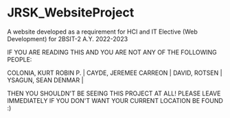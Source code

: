 # JRSK_WebsiteProject
A website developed as a requirement for HCI and IT Elective (Web Development) for 2BSIT-2 A.Y. 2022-2023

IF YOU ARE READING THIS AND YOU ARE NOT ANY OF THE FOLLOWING PEOPLE:

COLONIA, KURT ROBIN P. | 
CAYDE, JEREMEE CARREON | 
DAVID, ROTSEN | 
YSAGUN, SEAN DENMAR | 

THEN YOU SHOULDN'T BE SEEING THIS PROJECT AT ALL! PLEASE LEAVE IMMEDIATELY IF YOU DON'T WANT YOUR CURRENT LOCATION
BE FOUND :)
